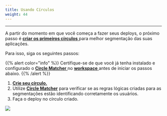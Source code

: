 ```yaml
---
title: Usando Círculos
weight: 44
---
```


---

A partir do momento em que você começa a fazer seus deploys, o próximo passo é [**criar os primeiros círculos** ](../../../../../../../referencia/circulo#como-criar-circulos)para melhor segmentação das suas aplicações. 

Para isso, siga os seguintes passos: 

{{% alert color="info" %}}
Certifique-se de que você já tenha instalado e configurado o [**Circle Matcher** ](../../../../../referencia/circle-matcher)no [**workspace** ](definindo-workspace/)antes de iniciar os passos abaixo. 
{{% /alert %}}

1. [**Crie seu círculo.**](../referencia/circulo#como-criar-circulos) 
2. Utilize [**Circle Matcher**](../referencia/circle-matcher) para verificar se as regras lógicas criadas para as segmentações estão identificando corretamente os usuários. 
3. Faça o deploy no círculo criado. 

![](//usando-circulos%20%281%29.gif)
